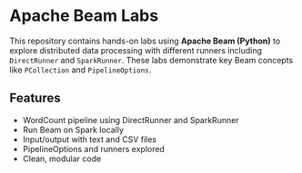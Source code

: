 # Apache Beam Labs

This repository contains hands-on labs using **Apache Beam (Python)** to explore distributed data processing with different runners including `DirectRunner` and `SparkRunner`. These labs demonstrate key Beam concepts like `PCollection` and `PipelineOptions`.

## Features
- WordCount pipeline using DirectRunner and SparkRunner
- Run Beam on Spark locally
- Input/output with text and CSV files
- PipelineOptions and runners explored
- Clean, modular code

